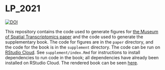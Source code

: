 # LP_2021

[![DOI](https://zenodo.org/badge/DOI/10.5281/zenodo.4795375.svg)](https://doi.org/10.5281/zenodo.4795375)

This repository contains the code used to generate figures for [the Museum of Spatial Transcriptomics paper](https://www.biorxiv.org/content/10.1101/2021.05.11.443152v1) and the code used to generate the supplementary book. The code for figures are in the `paper` directory, and the code for the book is in the `supplement` directory. The code can be run on [RStudio Cloud](https://rstudio.cloud/project/2492054). See `supplement/index.Rmd` for instructions to install dependencies to run code in the book; all dependencies have already been installed on RStudio Cloud. The rendered book can be seen [here](https://pachterlab.github.io/LP_2021).
